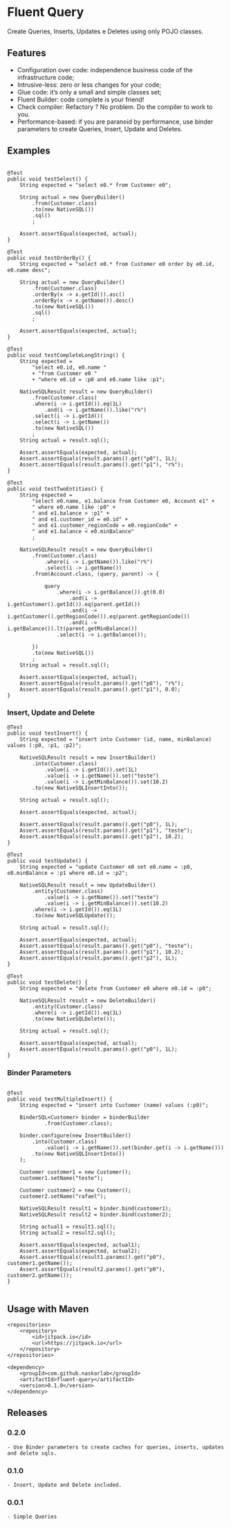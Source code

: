 # Fluent Query

Create Queries, Inserts, Updates e Deletes using only POJO classes.  

## Features

* Configuration over code: independence business code of the infrastructure code;
* Intrusive-less: zero or less changes for your code;
* Glue code: it’s only a small and simple classes set;
* Fluent Builder: code complete is your friend!
* Check compiler: Refactory ? No problem. Do the compiler to work to you.
* Performance-based: if you are paranoid by performance, use binder parameters to create Queries, Insert, Update and Deletes. 

## Examples

```

@Test
public void testSelect() {
	String expected = "select e0.* from Customer e0";
	
	String actual = new QueryBuilder()
		.from(Customer.class)
		.to(new NativeSQL())
		.sql()
		;
	
	Assert.assertEquals(expected, actual);
}

@Test
public void testOrderBy() {
	String expected = "select e0.* from Customer e0 order by e0.id, e0.name desc";
	
	String actual = new QueryBuilder()
		.from(Customer.class)
		.orderBy(x -> x.getId()).asc()
		.orderBy(x -> x.getName()).desc()
		.to(new NativeSQL())
		.sql()
		;
	
	Assert.assertEquals(expected, actual);
}

@Test
public void testCompleteLongString() {
	String expected = 
		"select e0.id, e0.name "
		+ "from Customer e0 "
		+ "where e0.id = :p0 and e0.name like :p1";
	
	NativeSQLResult result = new QueryBuilder()
		.from(Customer.class)
		.where(i -> i.getId()).eq(1L)
			.and(i -> i.getName()).like("r%")
		.select(i -> i.getId())
		.select(i -> i.getName())
		.to(new NativeSQL())
		;
	String actual = result.sql();
	
	Assert.assertEquals(expected, actual);
	Assert.assertEquals(result.params().get("p0"), 1L);
	Assert.assertEquals(result.params().get("p1"), "r%");
}

@Test
public void testTwoEntities() {
	String expected = 
		"select e0.name, e1.balance from Customer e0, Account e1" +
		" where e0.name like :p0" +
		" and e1.balance > :p1" +
		" and e1.customer_id = e0.id" +
		" and e1.customer_regionCode = e0.regionCode" +
		" and e1.balance < e0.minBalance"
		;
	
	NativeSQLResult result = new QueryBuilder()
		.from(Customer.class)
			.where(i -> i.getName()).like("r%")
			.select(i -> i.getName())
		.from(Account.class, (query, parent) -> {
			
			query
				.where(i -> i.getBalance()).gt(0.0)
					.and(i -> i.getCustomer().getId()).eq(parent.getId())
					.and(i -> i.getCustomer().getRegionCode()).eq(parent.getRegionCode())
					.and(i -> i.getBalance()).lt(parent.getMinBalance())
				.select(i -> i.getBalance());
			
		})
		.to(new NativeSQL())
		;
	String actual = result.sql();
	
	Assert.assertEquals(expected, actual);
	Assert.assertEquals(result.params().get("p0"), "r%");
	Assert.assertEquals(result.params().get("p1"), 0.0);
}

```


### Insert, Update and Delete

```
@Test
public void testInsert() {
	String expected = "insert into Customer (id, name, minBalance) values (:p0, :p1, :p2)";
	
	NativeSQLResult result = new InsertBuilder()
		.into(Customer.class)
			.value(i -> i.getId()).set(1L)
			.value(i -> i.getName()).set("teste")
			.value(i -> i.getMinBalance()).set(10.2)
		.to(new NativeSQLInsertInto());
	
	String actual = result.sql();
	
	Assert.assertEquals(expected, actual);
	
	Assert.assertEquals(result.params().get("p0"), 1L);
	Assert.assertEquals(result.params().get("p1"), "teste");
	Assert.assertEquals(result.params().get("p2"), 10.2);
}

@Test
public void testUpdate() {
	String expected = "update Customer e0 set e0.name = :p0, e0.minBalance = :p1 where e0.id = :p2";
	
	NativeSQLResult result = new UpdateBuilder()
		.entity(Customer.class)
			.value(i -> i.getName()).set("teste")
			.value(i -> i.getMinBalance()).set(10.2)
		.where(i -> i.getId()).eq(1L)
		.to(new NativeSQLUpdate());
	
	String actual = result.sql();
	
	Assert.assertEquals(expected, actual);
	Assert.assertEquals(result.params().get("p0"), "teste");
	Assert.assertEquals(result.params().get("p1"), 10.2);
	Assert.assertEquals(result.params().get("p2"), 1L);
}

@Test
public void testDelete() {
	String expected = "delete from Customer e0 where e0.id = :p0";
	
	NativeSQLResult result = new DeleteBuilder()
		.entity(Customer.class)
		.where(i -> i.getId()).eq(1L)
		.to(new NativeSQLDelete());
	
	String actual = result.sql();
	
	Assert.assertEquals(expected, actual);	
	Assert.assertEquals(result.params().get("p0"), 1L);
}

```


### Binder Parameters

```

@Test
public void testMultipleInsert() {
	String expected = "insert into Customer (name) values (:p0)";
	
	BinderSQL<Customer> binder = binderBuilder
			.from(Customer.class);
	
	binder.configure(new InsertBuilder()
		.into(Customer.class)
			.value(i -> i.getName()).set(binder.get(i -> i.getName()))
		.to(new NativeSQLInsertInto())
	);
	
	Customer customer1 = new Customer();
	customer1.setName("teste");
	
	Customer customer2 = new Customer();
	customer2.setName("rafael");
	
	NativeSQLResult result1 = binder.bind(customer1);
	NativeSQLResult result2 = binder.bind(customer2);
	
	String actual1 = result1.sql();
	String actual2 = result2.sql();
	
	Assert.assertEquals(expected, actual1);
	Assert.assertEquals(expected, actual2);
	Assert.assertEquals(result1.params().get("p0"), customer1.getName());
	Assert.assertEquals(result2.params().get("p0"), customer2.getName());
}
	 
```

## Usage with Maven

```
<repositories>
	<repository>
	    <id>jitpack.io</id>
	    <url>https://jitpack.io</url>
	</repository>
</repositories>

<dependency>
    <groupId>com.github.naskarlab</groupId>
    <artifactId>fluent-query</artifactId>
    <version>0.1.0</version>
</dependency>

```


## Releases

### 0.2.0 
	- Use Binder parameters to create caches for queries, inserts, updates and delete sqls.

### 0.1.0 
	- Insert, Update and Delete included.

### 0.0.1 
	- Simple Queries
